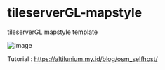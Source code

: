 # tileserverGL-mapstyle
tileserverGL mapstyle template

![image](https://user-images.githubusercontent.com/70379302/187346394-7d29c732-802d-46c3-a162-fe2432d9b720.png)

Tutorial : https://altilunium.my.id/blog/osm_selfhost/
